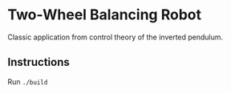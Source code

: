 # Two-Wheel Balancing Robot

Classic application from control theory of the inverted pendulum.

## Instructions

Run `./build`
